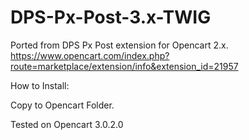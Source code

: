 ﻿# DPS-Px-Post-3.x-TWIG

Ported from DPS Px Post extension for Opencart 2.x.
https://www.opencart.com/index.php?route=marketplace/extension/info&extension_id=21957

How to Install:

Copy to Opencart Folder.

Tested on Opencart 3.0.2.0
